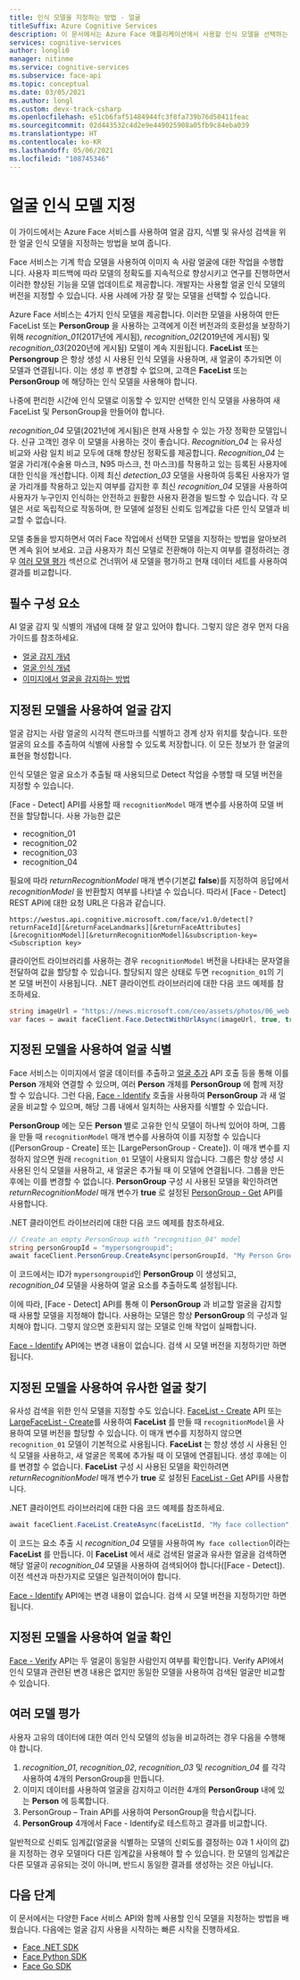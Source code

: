 ```yaml
---
title: 인식 모델을 지정하는 방법 - 얼굴
titleSuffix: Azure Cognitive Services
description: 이 문서에서는 Azure Face 애플리케이션에서 사용할 인식 모델을 선택하는 방법을 보여 줍니다.
services: cognitive-services
author: longli0
manager: nitinme
ms.service: cognitive-services
ms.subservice: face-api
ms.topic: conceptual
ms.date: 03/05/2021
ms.author: longl
ms.custom: devx-track-csharp
ms.openlocfilehash: e51cb6faf51484944fc3f8fa739b76d50411feac
ms.sourcegitcommit: 02d443532c4d2e9e449025908a05fb9c84eba039
ms.translationtype: HT
ms.contentlocale: ko-KR
ms.lasthandoff: 05/06/2021
ms.locfileid: "108745346"
---
```

# <a name="specify-a-face-recognition-model"></a>얼굴 인식 모델 지정

이 가이드에서는 Azure Face 서비스를 사용하여 얼굴 감지, 식별 및 유사성 검색을 위한 얼굴 인식 모델을 지정하는 방법을 보여 줍니다.

Face 서비스는 기계 학습 모델을 사용하여 이미지 속 사람 얼굴에 대한 작업을 수행합니다. 사용자 피드백에 따라 모델의 정확도를 지속적으로 향상시키고 연구를 진행하면서 이러한 향상된 기능을 모델 업데이트로 제공합니다. 개발자는 사용할 얼굴 인식 모델의 버전을 지정할 수 있습니다. 사용 사례에 가장 잘 맞는 모델을 선택할 수 있습니다.

Azure Face 서비스는 4가지 인식 모델을 제공합니다. 이러한 모델을 사용하여 만든 FaceList 또는 **PersonGroup** 을 사용하는 고객에게 이전 버전과의 호환성을 보장하기 위해 _recognition_01_(2017년에 게시됨), _recognition_02_(2019년에 게시됨) 및 _recognition_03_(2020년에 게시됨) 모델이 계속 지원됩니다. **FaceList** 또는 **Persongroup** 은 항상 생성 시 사용된 인식 모델을 사용하며, 새 얼굴이 추가되면 이 모델과 연결됩니다. 이는 생성 후 변경할 수 없으며, 고객은 **FaceList** 또는 **PersonGroup** 에 해당하는 인식 모델을 사용해야 합니다.

나중에 편리한 시간에 인식 모델로 이동할 수 있지만 선택한 인식 모델을 사용하여 새 FaceList 및 PersonGroup을 만들어야 합니다.

_recognition_04_ 모델(2021년에 게시됨)은 현재 사용할 수 있는 가장 정확한 모델입니다. 신규 고객인 경우 이 모델을 사용하는 것이 좋습니다. _Recognition_04_ 는 유사성 비교와 사람 일치 비교 모두에 대해 향상된 정확도를 제공합니다. _Recognition_04_ 는 얼굴 가리개(수술용 마스크, N95 마스크, 천 마스크)를 착용하고 있는 등록된 사용자에 대한 인식을 개선합니다. 이제 최신 _detection_03_ 모델을 사용하여 등록된 사용자가 얼굴 가리개를 착용하고 있는지 여부를 감지한 후 최신 _recognition_04_ 모델을 사용하여 사용자가 누구인지 인식하는 안전하고 원활한 사용자 환경을 빌드할 수 있습니다. 각 모델은 서로 독립적으로 작동하며, 한 모델에 설정된 신뢰도 임계값을 다른 인식 모델과 비교할 수 없습니다.

모델 충돌을 방지하면서 여러 Face 작업에서 선택한 모델을 지정하는 방법을 알아보려면 계속 읽어 보세요. 고급 사용자가 최신 모델로 전환해야 하는지 여부를 결정하려는 경우 [여러 모델 평가](#evaluate-different-models) 섹션으로 건너뛰어 새 모델을 평가하고 현재 데이터 세트를 사용하여 결과를 비교합니다.


## <a name="prerequisites"></a>필수 구성 요소

AI 얼굴 감지 및 식별의 개념에 대해 잘 알고 있어야 합니다. 그렇지 않은 경우 먼저 다음 가이드를 참조하세요.

* [얼굴 감지 개념](../concepts/face-detection.md)
* [얼굴 인식 개념](../concepts/face-recognition.md)
* [이미지에서 얼굴을 감지하는 방법](HowtoDetectFacesinImage.md)

## <a name="detect-faces-with-specified-model"></a>지정된 모델을 사용하여 얼굴 감지

얼굴 감지는 사람 얼굴의 시각적 랜드마크를 식별하고 경계 상자 위치를 찾습니다. 또한 얼굴의 요소를 추출하여 식별에 사용할 수 있도록 저장합니다. 이 모든 정보가 한 얼굴의 표현을 형성합니다.

인식 모델은 얼굴 요소가 추출될 때 사용되므로 Detect 작업을 수행할 때 모델 버전을 지정할 수 있습니다.

[Face - Detect] API를 사용할 때 `recognitionModel` 매개 변수를 사용하여 모델 버전을 할당합니다. 사용 가능한 값은
* recognition_01
* recognition_02
* recognition_03
* recognition_04


필요에 따라 _returnRecognitionModel_ 매개 변수(기본값 **false**)를 지정하여 응답에서 _recognitionModel_ 을 반환할지 여부를 나타낼 수 있습니다. 따라서 [Face - Detect] REST API에 대한 요청 URL은 다음과 같습니다.

`https://westus.api.cognitive.microsoft.com/face/v1.0/detect[?returnFaceId][&returnFaceLandmarks][&returnFaceAttributes][&recognitionModel][&returnRecognitionModel]&subscription-key=<Subscription key>`

클라이언트 라이브러리를 사용하는 경우 `recognitionModel` 버전을 나타내는 문자열을 전달하여 값을 할당할 수 있습니다. 할당되지 않은 상태로 두면 `recognition_01`의 기본 모델 버전이 사용됩니다. .NET 클라이언트 라이브러리에 대한 다음 코드 예제를 참조하세요.

```csharp
string imageUrl = "https://news.microsoft.com/ceo/assets/photos/06_web.jpg";
var faces = await faceClient.Face.DetectWithUrlAsync(imageUrl, true, true, recognitionModel: "recognition_01", returnRecognitionModel: true);
```

## <a name="identify-faces-with-specified-model"></a>지정된 모델을 사용하여 얼굴 식별

Face 서비스는 이미지에서 얼굴 데이터를 추출하고 [얼굴 추가](https://westus.dev.cognitive.microsoft.com/docs/services/563879b61984550e40cbbe8d/operations/563879b61984550f3039523b) API 호출 등을 통해 이를 **Person** 개체와 연결할 수 있으며, 여러 **Person** 개체를 **PersonGroup** 에 함께 저장할 수 있습니다. 그런 다음, [Face - Identify] 호출을 사용하여 **PersonGroup** 과 새 얼굴을 비교할 수 있으며, 해당 그룹 내에서 일치하는 사용자를 식별할 수 있습니다.

**PersonGroup** 에는 모든 **Person** 별로 고유한 인식 모델이 하나씩 있어야 하며, 그룹을 만들 때 `recognitionModel` 매개 변수를 사용하여 이를 지정할 수 있습니다([PersonGroup - Create] 또는 [LargePersonGroup - Create]). 이 매개 변수를 지정하지 않으면 원래 `recognition_01` 모델이 사용되지 않습니다. 그룹은 항상 생성 시 사용된 인식 모델을 사용하고, 새 얼굴은 추가될 때 이 모델에 연결됩니다. 그룹을 만든 후에는 이를 변경할 수 없습니다. **PersonGroup** 구성 시 사용된 모델을 확인하려면 _returnRecognitionModel_ 매개 변수가 **true** 로 설정된 [PersonGroup - Get] API를 사용합니다.

.NET 클라이언트 라이브러리에 대한 다음 코드 예제를 참조하세요.

```csharp
// Create an empty PersonGroup with "recognition_04" model
string personGroupId = "mypersongroupid";
await faceClient.PersonGroup.CreateAsync(personGroupId, "My Person Group Name", recognitionModel: "recognition_04");
```

이 코드에서는 ID가 `mypersongroupid`인 **PersonGroup** 이 생성되고, _recognition_04_ 모델을 사용하여 얼굴 요소를 추출하도록 설정됩니다.

이에 따라, [Face - Detect] API를 통해 이 **PersonGroup** 과 비교할 얼굴을 감지할 때 사용할 모델을 지정해야 합니다. 사용하는 모델은 항상 **PersonGroup** 의 구성과 일치해야 합니다. 그렇지 않으면 호환되지 않는 모델로 인해 작업이 실패합니다.

[Face - Identify] API에는 변경 내용이 없습니다. 검색 시 모델 버전을 지정하기만 하면 됩니다.

## <a name="find-similar-faces-with-specified-model"></a>지정된 모델을 사용하여 유사한 얼굴 찾기

유사성 검색을 위한 인식 모델을 지정할 수도 있습니다. [FaceList - Create] API 또는 [LargeFaceList - Create]를 사용하여 **FaceList** 를 만들 때 `recognitionModel`을 사용하여 모델 버전을 할당할 수 있습니다. 이 매개 변수를 지정하지 않으면 `recognition_01` 모델이 기본적으로 사용됩니다. **FaceList** 는 항상 생성 시 사용된 인식 모델을 사용하고, 새 얼굴은 목록에 추가될 때 이 모델에 연결됩니다. 생성 후에는 이를 변경할 수 없습니다. **FaceList** 구성 시 사용된 모델을 확인하려면 _returnRecognitionModel_ 매개 변수가 **true** 로 설정된 [FaceList - Get] API를 사용합니다.

.NET 클라이언트 라이브러리에 대한 다음 코드 예제를 참조하세요.

```csharp
await faceClient.FaceList.CreateAsync(faceListId, "My face collection", recognitionModel: "recognition_04");
```

이 코드는 요소 추출 시 _recognition_04_ 모델을 사용하여 `My face collection`이라는 **FaceList** 를 만듭니다. 이 **FaceList** 에서 새로 검색된 얼굴과 유사한 얼굴을 검색하면 해당 얼굴이 _recognition_04_ 모델을 사용하여 검색되어야 합니다([Face - Detect]). 이전 섹션과 마찬가지로 모델은 일관적이어야 합니다.

[Face - Identify] API에는 변경 내용이 없습니다. 검색 시 모델 버전을 지정하기만 하면 됩니다.

## <a name="verify-faces-with-specified-model"></a>지정된 모델을 사용하여 얼굴 확인

[Face - Verify] API는 두 얼굴이 동일한 사람인지 여부를 확인합니다. Verify API에서 인식 모델과 관련된 변경 내용은 없지만 동일한 모델을 사용하여 검색된 얼굴만 비교할 수 있습니다.

## <a name="evaluate-different-models"></a>여러 모델 평가

사용자 고유의 데이터에 대한 여러 인식 모델의 성능을 비교하려는 경우 다음을 수행해야 합니다.
1. _recognition_01_, _recognition_02_, _recognition_03_ 및 _recognition_04_ 를 각각 사용하여 4개의 PersonGroup을 만듭니다.
1. 이미지 데이터를 사용하여 얼굴을 감지하고 이러한 4개의 **PersonGroup** 내에 있는 **Person** 에 등록합니다. 
1. PersonGroup – Train API를 사용하여 PersonGroup을 학습시킵니다.
1. **PersonGroup** 4개에서 Face - Identify로 테스트하고 결과를 비교합니다.


일반적으로 신뢰도 임계값(얼굴을 식별하는 모델의 신뢰도를 결정하는 0과 1 사이의 값)을 지정하는 경우 모델마다 다른 임계값을 사용해야 할 수 있습니다. 한 모델의 임계값은 다른 모델과 공유되는 것이 아니며, 반드시 동일한 결과를 생성하는 것은 아닙니다.

## <a name="next-steps"></a>다음 단계

이 문서에서는 다양한 Face 서비스 API와 함께 사용할 인식 모델을 지정하는 방법을 배웠습니다. 다음에는 얼굴 감지 사용을 시작하는 빠른 시작을 진행하세요.

* [Face .NET SDK](../quickstarts/client-libraries.md?pivots=programming-language-csharp%253fpivots%253dprogramming-language-csharp)
* [Face Python SDK](../quickstarts/client-libraries.md?pivots=programming-language-python%253fpivots%253dprogramming-language-python)
* [Face Go SDK](../quickstarts/client-libraries.md?pivots=programming-language-go%253fpivots%253dprogramming-language-go)

[얼굴 - 감지]: https://westus.dev.cognitive.microsoft.com/docs/services/563879b61984550e40cbbe8d
[Face - Identify]: https://westus.dev.cognitive.microsoft.com/docs/services/563879b61984550e40cbbe8d/operations/563879b61984550f30395237
[얼굴 - 식별]: https://westus.dev.cognitive.microsoft.com/docs/services/563879b61984550e40cbbe8d/operations/563879b61984550f30395239
[Face - Verify]: https://westus.dev.cognitive.microsoft.com/docs/services/563879b61984550e40cbbe8d/operations/563879b61984550f3039523a
[PersonGroup - 만들기]: https://westus.dev.cognitive.microsoft.com/docs/services/563879b61984550e40cbbe8d/operations/563879b61984550f30395244
[PersonGroup - Get]: https://westus.dev.cognitive.microsoft.com/docs/services/563879b61984550e40cbbe8d/operations/563879b61984550f30395246
[PersonGroup Person - Add Face]: https://westus.dev.cognitive.microsoft.com/docs/services/563879b61984550e40cbbe8d/operations/563879b61984550f3039523b
[PersonGroup - Train]: https://westus.dev.cognitive.microsoft.com/docs/services/563879b61984550e40cbbe8d/operations/563879b61984550f30395249
[LargePersonGroup - 만들기]: https://westus.dev.cognitive.microsoft.com/docs/services/563879b61984550e40cbbe8d/operations/599acdee6ac60f11b48b5a9d
[FaceList - Create]: https://westus.dev.cognitive.microsoft.com/docs/services/563879b61984550e40cbbe8d/operations/563879b61984550f3039524b
[FaceList - Get]: https://westus.dev.cognitive.microsoft.com/docs/services/563879b61984550e40cbbe8d/operations/563879b61984550f3039524c
[LargeFaceList - Create]: https://westus.dev.cognitive.microsoft.com/docs/services/563879b61984550e40cbbe8d/operations/5a157b68d2de3616c086f2cc